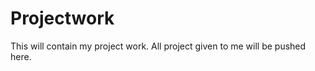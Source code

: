 Projectwork
===========

This will contain my project work. All project given to me will be pushed here.
